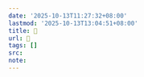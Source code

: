 ```yaml
---
date: '2025-10-13T11:27:32+08:00'
lastmod: '2025-10-13T13:04:51+08:00'
title: 󰘕
url: 󰘕
tags: []
src:
note:
---
```

